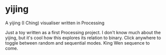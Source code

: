 # yijing
A yijing (I Ching) visualiser written in Processing

Just a toy written as a first Processing project. I don't know much about the yijing, but it's cool how this explores its relation to binary. 
Click anywhere to toggle between random and sequential modes. King Wen sequence to come.
